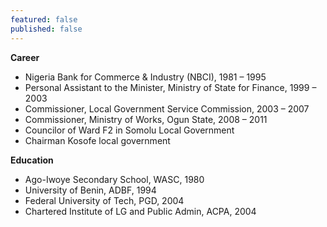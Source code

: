 ```yaml
---
featured: false
published: false
---
```

**Career**
- Nigeria Bank for Commerce & Industry (NBCI), 1981 – 1995
- Personal Assistant to the Minister, Ministry of State for Finance, 1999 – 2003
- Commissioner, Local Government Service Commission, 2003 – 2007
- Commissioner, Ministry of Works, Ogun State, 2008 – 2011
- Councilor of Ward F2 in Somolu Local Government
- Chairman Kosofe local government

**Education**
- Ago-Iwoye Secondary School, WASC, 1980
- University of Benin, ADBF, 1994
- Federal University of Tech, PGD, 2004
- Chartered Institute of LG and Public Admin, ACPA, 2004

